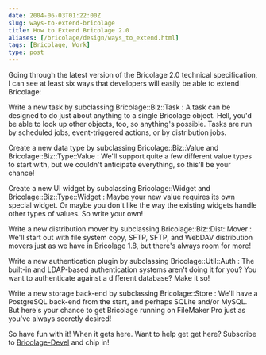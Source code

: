 ```yaml
--- 
date: 2004-06-03T01:22:00Z
slug: ways-to-extend-bricolage
title: How to Extend Bricolage 2.0
aliases: [/bricolage/design/ways_to_extend.html]
tags: [Bricolage, Work]
type: post
---
```


Going through the latest version of the Bricolage 2.0 technical specification, I
can see at least six ways that developers will easily be able to extend
Bricolage:

Write a new task by subclassing Bricolage::Biz::Task
:   A task can be designed to do just about anything to a single Bricolage
    object. Hell, you'd be able to look up other objects, too, so anything's
    possible. Tasks are run by scheduled jobs, event-triggered actions, or by
    distribution jobs.

Create a new data type by subclassing Bricolage::Biz::Value and Bricolage::Biz::Type::Value
:   We'll support quite a few different value types to start with, but we
    couldn't anticipate everything, so this'll be your chance!

Create a new UI widget by subclassing Bricolage::Widget and Bricolage::Biz::Type::Widget
:   Maybe your new value requires its own special widget. Or maybe you don't
    like the way the existing widgets handle other types of values. So write
    your own!

Write a new distribution mover by subclassing Bricolage::Biz::Dist::Mover
:   We'll start out with file system copy, SFTP, SFTP, and WebDAV distribution
    movers just as we have in Bricolage 1.8, but there's always room for more!

Write a new authentication plugin by subclassing Bricolage::Util::Auth
:   The built-in and LDAP-based authentication systems aren't doing it for you?
    You want to authenticate against a different database? Make it so!

Write a new storage back-end by subclassing Bricolage::Store
:   We'll have a PostgreSQL back-end from the start, and perhaps SQLite and/or
    MySQL. But here's your chance to get Bricolage running on FileMaker Pro just
    as you've always secretly desired!

So have fun with it! When it gets here. Want to help get get here? Subscribe to
[Bricolage-Devel] and chip in!

  [Bricolage-Devel]: https://groups.google.com/group/bricolage-devel
